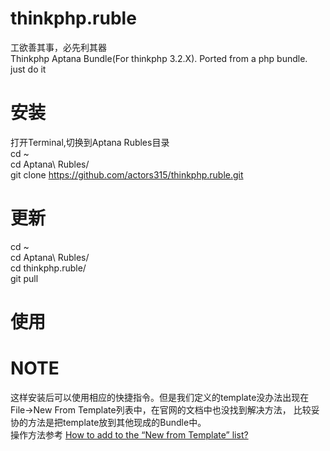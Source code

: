 # thinkphp.ruble
工欲善其事，必先利其器  
Thinkphp Aptana Bundle(For thinkphp 3.2.X). Ported from a php bundle.  
just do it

# 安装
打开Terminal,切换到Aptana Rubles目录  
  cd ~  
  cd Aptana\ Rubles/  
  git clone https://github.com/actors315/thinkphp.ruble.git

# 更新
  cd ~  
  cd Aptana\ Rubles/  
  cd thinkphp.ruble/  
  git pull

# 使用


# NOTE
这样安装后可以使用相应的快捷指令。但是我们定义的template没办法出现在File->New From Template列表中，在官网的文档中也没找到解决方法，
比较妥协的方法是把template放到其他现成的Bundle中。  
操作方法参考 [How to add to the “New from Template” list?](http://stackoverflow.com/questions/7391812/how-to-add-to-the-new-from-template-list)
